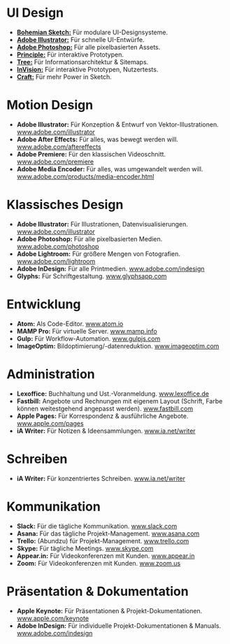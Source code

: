 # UI Design
- [**Bohemian Sketch:**](http://www.sketchapp.com) Für modulare UI-Designsysteme.
- [**Adobe Illustrator:**](http://www.adobe.com/illustrator) Für schnelle UI-Entwürfe.
- [**Adobe Photoshop:**](http://www.adobe.com/photoshop) Für alle pixelbasierten Assets.
- [**Principle:**](http://www.principleformac.com) Für interaktive Prototypen.
- [**Tree:**](http://www.topoftree.jp/en) Für Informationsarchitektur & Sitemaps.
- [**InVision:**](www.invisionapp.com) Für interaktive Prototypen, Nutzertests.
- [**Craft:**](www.invisionapp.com/craft) Für mehr Power in Sketch.

# Motion Design
- **Adobe Illustrator:** Für Konzeption & Entwurf von Vektor-Illustrationen. www.adobe.com/illustrator
- **Adobe After Effects:** Für alles, was bewegt werden will. www.adobe.com/aftereffects
- **Adobe Premiere:** Für den klassischen Videoschnitt. www.adobe.com/premiere
- **Adobe Media Encoder:** Für alles, was umgewandelt werden will. www.adobe.com/products/media-encoder.html

# Klassisches Design
- **Adobe Illustrator:** Für Illustrationen, Datenvisualisierungen. www.adobe.com/illustrator
- **Adobe Photoshop:** Für alle pixelbasierten Medien. www.adobe.com/photoshop
- **Adobe Lightroom:** Für größere Mengen von Fotografien. www.adobe.com/lightroom
- **Adobe InDesign:** Für alle Printmedien. www.adobe.com/indesign
- **Glyphs:** Für Schriftgestaltung. www.glyphsapp.com

# Entwicklung
- **Atom:** Als Code-Editor. www.atom.io
- **MAMP Pro:** Für virtuelle Server. www.mamp.info
- **Gulp:** Für Workflow-Automation. www.gulpjs.com
- **ImageOptim:** Bildoptimierung/-datenreduktion. www.imageoptim.com

# Administration
- **Lexoffice:** Buchhaltung und Ust.-Voranmeldung. www.lexoffice.de
- **Fastbill:** Angebote und Rechnungen mit eigenem Layout (Schrift, Farbe können weitestgehend angepasst werden). www.fastbill.com
- **Apple Pages:** Für Korrespondenz & ausführliche Angebote. www.apple.com/pages
- **iA Writer:** Für Notizen & Ideensammlungen. www.ia.net/writer

# Schreiben
- **iA Writer:** Für konzentriertes Schreiben. www.ia.net/writer

# Kommunikation
- **Slack:** Für die tägliche Kommunikation. www.slack.com
- **Asana:** Für das tägliche Projekt-Management. www.asana.com
- **Trello:** (Abundzu) für Projekt-Management. www.trello.com
- **Skype:** Für tägliche Meetings. www.skype.com
- **Appear.in:** Für Videokonferenzen mit Kunden. www.appear.in
- **Zoom:** Für Videokonferenzen mit Kunden. www.zoom.us

# Präsentation & Dokumentation
- **Apple Keynote:** Für Präsentationen & Projekt-Dokumentationen. www.apple.com/keynote
- **Adobe InDesign:** Für individuelle Projekt-Dokumentationen & Manuals. www.adobe.com/indesign
